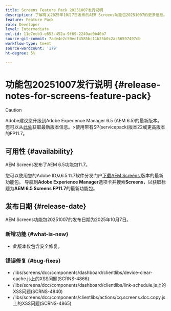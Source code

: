 ```yaml
---
title: Screens Feature Pack 20251007发行说明
description: 了解有关2025年10月7日发布的AEM Screens功能包20251007的更多信息。
feature: Feature Pack
role: Developer
level: Intermediate
exl-id: 11e7ecb3-e853-452a-9f69-2249ad0b40b7
source-git-commit: 7ade4e2c50ecf4585bc11b25b0c2ac56597497cb
workflow-type: tm+mt
source-wordcount: '179'
ht-degree: 5%

---
```


# 功能包20251007发行说明 {#release-notes-for-screens-feature-pack}

>[!CAUTION]
>Adobe建议您升级到Adobe Experience Manager 6.5 (AEM 6.5)的最新版本。 您可以从[此处](https://experienceleague.adobe.com/zh-hans/docs/experience-manager-65/content/release-notes/release-notes)获取最新版本信息。
>&#x200B;>使用带有SP(servicepack)版本22或更高版本的FP11.7。

## 可用性 {#availability}

AEM Screens发布了AEM 6.5功能包11.7。

您可以使用您的Adobe ID从6.5.11.7软件分发门户[下载AEM Screens &#x200B;](https://experience.adobe.com/#/downloads/content/software-distribution/en/aem.html)版本的最新功能包。 导航到&#x200B;**Adobe Experience Manager**&#x200B;选项卡并搜索&#x200B;**Screens**，以获取标题为&#x200B;**AEM 6.5 Screens FP11.7**&#x200B;的最新功能包。

## 发布日期 {#release-date}

AEM Screens功能包20251007的发布日期为2025年10月7日。

### 新增功能 {#what-is-new}

* 此版本仅包含安全修复。

### 错误修复 {#bug-fixes}

* /libs/screens/dcc/components/dashboard/clientlibs/device-clear-cache.js上的XSS问题(SCRNS-4866)
* /libs/screens/dcc/components/dashboard/clientlibs/link-schedule.js上的XSS问题(SCRNS-4840)
* /libs/screens/dcc/components/clientlibs/actions/cq.screens.dcc.copy.js上的XSS问题(SCRNS-4865)
